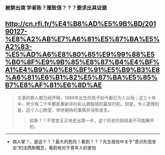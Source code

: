 ### 被禁出境 学者陈？雅致信？？？要求出具证据
http://cn.rfi.fr/%E4%B8%AD%E5%9B%BD/20190127-%E8%A2%AB%E7%A6%81%E5%87%BA%E5%A2%83-%E5%AD%A6%E8%80%85%E9%99%88%E5%B0%8F%E9%9B%85%E8%87%B4%E4%BF%A1%E4%B9%A0%E8%BF%91%E5%B9%B3%E8%A6%81%E6%B1%82%E5%87%BA%E5%85%B7%E8%AF%81%E6%8D%AE
---
>文革的罪人都已经开释，1989年出生的孩子如今都已为人父母；这三十年中，至少有二十年都是重新评价和认罪服错的最佳时机。但是，令人遗憾的是，这个人心盼望，举世期待的事情并没有发生。
>>如果？？不堂堂正正地走出第一步，这个历史的扭结是不可能解开的。
---
- 病人掌？，是这个？？最大的危险！看到？？？先生报告中关于“意识形态安全”的法西斯概念，看到他对于青年人的害怕
